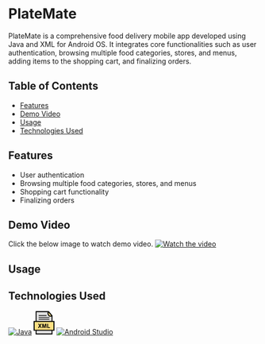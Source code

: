 # PlateMate
PlateMate is a comprehensive food delivery mobile app developed using Java and XML for Android OS. It integrates core functionalities such as user authentication, browsing multiple food categories, stores, and menus, adding items to the shopping cart, and finalizing orders.

## Table of Contents
- [Features](#features)
- [Demo Video](#demo-video)
- [Usage](#usage)
- [Technologies Used](#technologies-used)

## Features
- User authentication
- Browsing multiple food categories, stores, and menus
- Shopping cart functionality
- Finalizing orders

## Demo Video
Click the below image to watch demo video.
[![Watch the video](https://img.youtube.com/vi/N_yUfrnbgWI/maxresdefault.jpg)](https://youtu.be/N_yUfrnbgWI)

## Usage
<!-- 1. **Upload an image:** Click on the "Try" section, then upload an image.
![screenshot1](https://github.com/Ryo-samurai6340/AIVisualDoppelganger-image-replicator/assets/131563887/74a862d6-5560-400f-be91-2365108a7c2f) -->

## <a name="#technologies-used"></a>Technologies Used
[![Java](https://skillicons.dev/icons?i=java)](https://skillicons.dev)
<img alt="XML" width="42px" src="https://github.com/Ryo-samurai6340/Ryo-samurai6340/blob/main/img/xml.png">
[![Android Studio](https://skillicons.dev/icons?i=androidstudio)](https://skillicons.dev)
